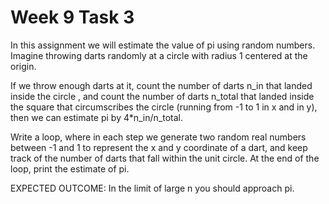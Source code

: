 # Week 9 Task 3

In this assignment we will estimate the value of pi using random numbers. Imagine throwing darts randomly at a circle with radius 1 centered at the origin. 

If we throw enough darts at it, count the number of darts n_in that landed inside the circle , and count the number of darts n_total that landed inside the square that circumscribes the circle (running from -1 to 1 in x and in y), then we can estimate pi by 4*n_in/n_total. 

Write a loop, where in each step we generate two random real numbers between -1 and 1 to represent the x and y coordinate of a dart, and keep track of the number of darts that fall within the unit circle. At the end of the loop, print the estimate of pi.

EXPECTED OUTCOME: In the limit of large n you should approach pi. 
